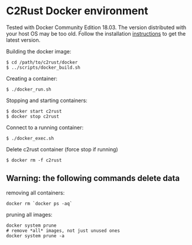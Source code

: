 # C2Rust Docker environment

Tested with Docker Community Edition 18.03. The version distributed with your host OS may be too old. Follow the installation [instructions](https://docs.docker.com/install/) to get the latest version. 

Building the docker image: 

    $ cd /path/to/c2rust/docker
    $ ../scripts/docker_build.sh


Creating a container:

    $ ./docker_run.sh

Stopping and starting containers:

    $ docker start c2rust
    $ docker stop c2rust

Connect to a running container:

    $ ./docker_exec.sh

Delete c2rust container (force stop if running)

    $ docker rm -f c2rust

## Warning: the following commands delete data

removing all containers:
```
docker rm `docker ps -aq`
```

pruning all images:
```
docker system prune
# remove *all* images, not just unused ones
docker system prune -a
```
